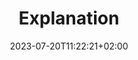 ---
title: "Explanation"
description: ""
lead: ""
date: 2023-07-20T11:22:21+02:00
lastmod: 2023-07-20T11:22:21+02:00
draft: false
images: []
menu:
  docs:
    parent: ""
    identifier: "explanation-4616d9d00745fd1fd76b1aeb29876451"
weight: 162
toc: true
type: docs
---